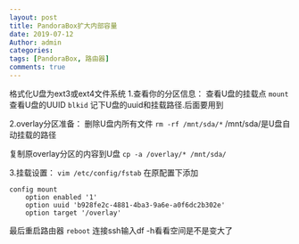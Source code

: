 ```yaml
---
layout: post
title: PandoraBox扩大内部容量
date: 2019-07-12
Author: admin
categories: 
tags: [PandoraBox, 路由器]
comments: true
---
```

格式化U盘为ext3或ext4文件系统
1.查看你的分区信息：
查看U盘的挂载点
`mount`
查看U盘的UUID
`blkid`
记下U盘的uuid和挂载路径.后面要用到

2.overlay分区准备：
删除U盘内所有文件
`rm -rf /mnt/sda/*`
/mnt/sda/是U盘自动挂载的路径

复制原overlay分区的内容到U盘
`cp -a /overlay/* /mnt/sda/`

3.挂载设置：
`vim /etc/config/fstab`
在原配置下添加
```
config mount
    option enabled '1'
    option uuid 'b928fe2c-4881-4ba3-9a6e-a0f6dc2b302e'
    option target '/overlay'

```
最后重启路由器
`reboot`
连接ssh输入df -h看看空间是不是变大了
